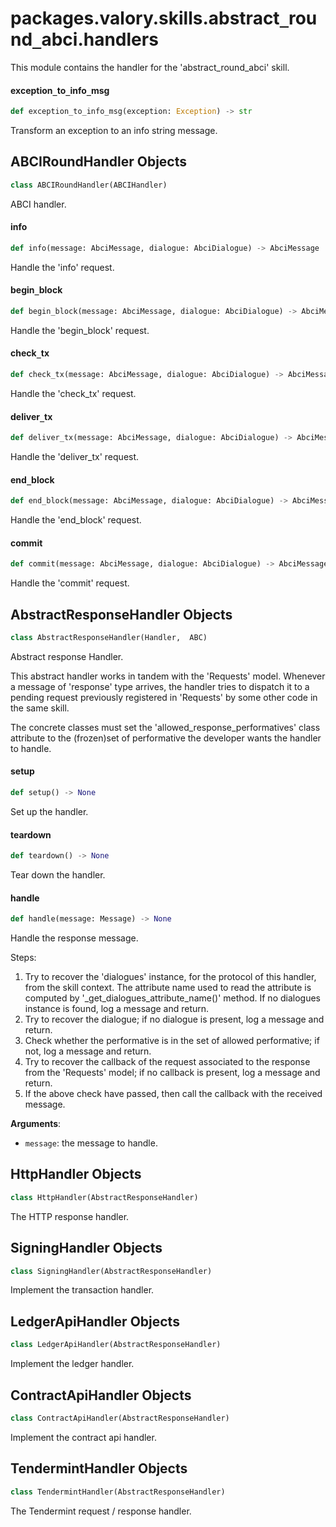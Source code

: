 <a id="packages.valory.skills.abstract_round_abci.handlers"></a>

# packages.valory.skills.abstract`_`round`_`abci.handlers

This module contains the handler for the 'abstract_round_abci' skill.

<a id="packages.valory.skills.abstract_round_abci.handlers.exception_to_info_msg"></a>

#### exception`_`to`_`info`_`msg

```python
def exception_to_info_msg(exception: Exception) -> str
```

Transform an exception to an info string message.

<a id="packages.valory.skills.abstract_round_abci.handlers.ABCIRoundHandler"></a>

## ABCIRoundHandler Objects

```python
class ABCIRoundHandler(ABCIHandler)
```

ABCI handler.

<a id="packages.valory.skills.abstract_round_abci.handlers.ABCIRoundHandler.info"></a>

#### info

```python
def info(message: AbciMessage, dialogue: AbciDialogue) -> AbciMessage
```

Handle the 'info' request.

<a id="packages.valory.skills.abstract_round_abci.handlers.ABCIRoundHandler.begin_block"></a>

#### begin`_`block

```python
def begin_block(message: AbciMessage, dialogue: AbciDialogue) -> AbciMessage
```

Handle the 'begin_block' request.

<a id="packages.valory.skills.abstract_round_abci.handlers.ABCIRoundHandler.check_tx"></a>

#### check`_`tx

```python
def check_tx(message: AbciMessage, dialogue: AbciDialogue) -> AbciMessage
```

Handle the 'check_tx' request.

<a id="packages.valory.skills.abstract_round_abci.handlers.ABCIRoundHandler.deliver_tx"></a>

#### deliver`_`tx

```python
def deliver_tx(message: AbciMessage, dialogue: AbciDialogue) -> AbciMessage
```

Handle the 'deliver_tx' request.

<a id="packages.valory.skills.abstract_round_abci.handlers.ABCIRoundHandler.end_block"></a>

#### end`_`block

```python
def end_block(message: AbciMessage, dialogue: AbciDialogue) -> AbciMessage
```

Handle the 'end_block' request.

<a id="packages.valory.skills.abstract_round_abci.handlers.ABCIRoundHandler.commit"></a>

#### commit

```python
def commit(message: AbciMessage, dialogue: AbciDialogue) -> AbciMessage
```

Handle the 'commit' request.

<a id="packages.valory.skills.abstract_round_abci.handlers.AbstractResponseHandler"></a>

## AbstractResponseHandler Objects

```python
class AbstractResponseHandler(Handler,  ABC)
```

Abstract response Handler.

This abstract handler works in tandem with the 'Requests' model.
Whenever a message of 'response' type arrives, the handler
tries to dispatch it to a pending request previously registered
in 'Requests' by some other code in the same skill.

The concrete classes must set the 'allowed_response_performatives'
class attribute to the (frozen)set of performative the developer
wants the handler to handle.

<a id="packages.valory.skills.abstract_round_abci.handlers.AbstractResponseHandler.setup"></a>

#### setup

```python
def setup() -> None
```

Set up the handler.

<a id="packages.valory.skills.abstract_round_abci.handlers.AbstractResponseHandler.teardown"></a>

#### teardown

```python
def teardown() -> None
```

Tear down the handler.

<a id="packages.valory.skills.abstract_round_abci.handlers.AbstractResponseHandler.handle"></a>

#### handle

```python
def handle(message: Message) -> None
```

Handle the response message.

Steps:
1. Try to recover the 'dialogues' instance, for the protocol
of this handler, from the skill context. The attribute name used to
read the attribute is computed by '_get_dialogues_attribute_name()'
method. If no dialogues instance is found, log a message and return.
2. Try to recover the dialogue; if no dialogue is present, log a message
and return.
3. Check whether the performative is in the set of allowed performative;
if not, log a message and return.
4. Try to recover the callback of the request associated to the response
from the 'Requests' model; if no callback is present, log a message
and return.
5. If the above check have passed, then call the callback with the
received message.

**Arguments**:

- `message`: the message to handle.

<a id="packages.valory.skills.abstract_round_abci.handlers.HttpHandler"></a>

## HttpHandler Objects

```python
class HttpHandler(AbstractResponseHandler)
```

The HTTP response handler.

<a id="packages.valory.skills.abstract_round_abci.handlers.SigningHandler"></a>

## SigningHandler Objects

```python
class SigningHandler(AbstractResponseHandler)
```

Implement the transaction handler.

<a id="packages.valory.skills.abstract_round_abci.handlers.LedgerApiHandler"></a>

## LedgerApiHandler Objects

```python
class LedgerApiHandler(AbstractResponseHandler)
```

Implement the ledger handler.

<a id="packages.valory.skills.abstract_round_abci.handlers.ContractApiHandler"></a>

## ContractApiHandler Objects

```python
class ContractApiHandler(AbstractResponseHandler)
```

Implement the contract api handler.

<a id="packages.valory.skills.abstract_round_abci.handlers.TendermintHandler"></a>

## TendermintHandler Objects

```python
class TendermintHandler(AbstractResponseHandler)
```

The Tendermint request / response handler.


